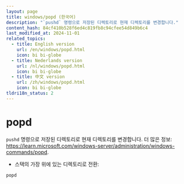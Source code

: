 ```yaml
---
layout: page
title: windows/popd (한국어)
description: "`pushd` 명령으로 저장된 디렉토리로 현재 디렉토리를 변경합니다."
content_hash: 84cf410b528f6ed4c819fb8c94cfee54d849b6c4
last_modified_at: 2024-11-01
related_topics:
  - title: English version
    url: /en/windows/popd.html
    icon: bi bi-globe
  - title: Nederlands version
    url: /nl/windows/popd.html
    icon: bi bi-globe
  - title: 中文 version
    url: /zh/windows/popd.html
    icon: bi bi-globe
tldri18n_status: 2
---
```

# popd

`pushd` 명령으로 저장된 디렉토리로 현재 디렉토리를 변경합니다.
더 많은 정보: <https://learn.microsoft.com/windows-server/administration/windows-commands/popd>.

- 스택의 가장 위에 있는 디렉토리로 전환:

`popd`
